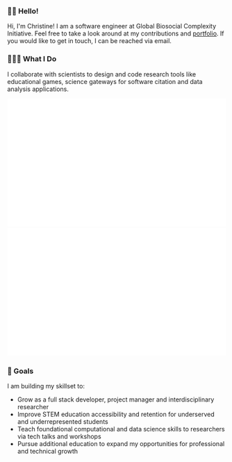 ### 👋🏼 Hello!

Hi, I'm Christine! I am a software engineer at Global Biosocial Complexity Initiative. Feel free to take a look around at my contributions and [portfolio](https://app.milanote.com/1NzNBv1hOSms3s/christine-nguyen?p=62PCrLM1s09). If you would like to get in touch, I can be reached via email.

### 👩🏻‍💻 What I Do

I collaborate with scientists to design and code research tools like educational games, science gateways for software citation and data analysis applications.

![](https://github.com/chrstngyn/github-stats/blob/master/generated/overview.svg)
![](https://github.com/chrstngyn/github-stats/blob/master/generated/languages.svg)


### 🌱 Goals

I am building my skillset to:

- Grow as a full stack developer, project manager and interdisciplinary researcher
- Improve STEM education accessibility and retention for underserved and underrepresented students
- Teach foundational computational and data science skills to researchers via tech talks and workshops
- Pursue additional education to expand my opportunities for professional and technical growth
